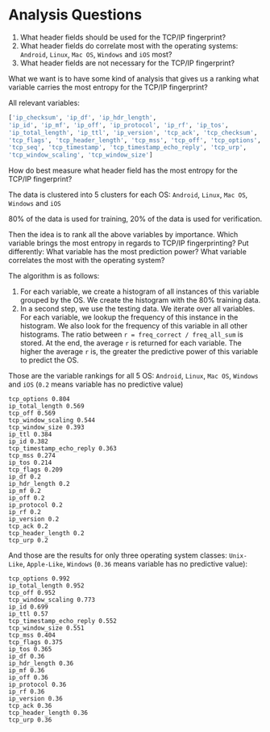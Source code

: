 # Analysis Questions

1. What header fields should be used for the TCP/IP fingerprint?
2. What header fields do correlate most with the operating systems: `Android`, `Linux`, `Mac OS`, `Windows` and `iOS` most?
3. What header fields are not necessary for the TCP/IP fingerprint?

What we want is to have some kind of analysis that gives us a ranking what variable
carries the most entropy for the TCP/IP fingerprint?

All relevant variables:

```python
['ip_checksum', 'ip_df', 'ip_hdr_length',
'ip_id', 'ip_mf', 'ip_off', 'ip_protocol', 'ip_rf', 'ip_tos',
'ip_total_length', 'ip_ttl', 'ip_version', 'tcp_ack', 'tcp_checksum',
'tcp_flags', 'tcp_header_length', 'tcp_mss', 'tcp_off', 'tcp_options',
'tcp_seq', 'tcp_timestamp', 'tcp_timestamp_echo_reply', 'tcp_urp',
'tcp_window_scaling', 'tcp_window_size']
```

How do best measure what header field has the most entropy for the TCP/IP fingerprint?

The data is clustered into 5 clusters for each OS: `Android`, `Linux`, `Mac OS`, `Windows` and `iOS`

80% of the data is used for training, 20% of the data is used for verification.

Then the idea is to rank all the above variables by importance. Which variable brings the most entropy in regards to TCP/IP fingerprinting? Put differently: What variable has the most prediction power? What variable correlates the most with the operating system?

The algorithm is as follows:

1. For each variable, we create a histogram of all instances of this variable grouped by the OS. We create the histogram with the 80% training data.
2. In a second step, we use the testing data. We iterate over all variables. For each variable, we lookup the frequency of this instance in the histogram. We also look for the frequency of this variable in all other histograms. The ratio between `r = freq_correct / freq_all_sum` is stored. At the end, the average `r` is returned for each variable. The higher the average `r` is, the greater the predictive power of this variable to predict the OS.

Those are the variable rankings for all 5 OS: `Android`, `Linux`, `Mac OS`, `Windows` and `iOS`
(`0.2` means variable has no predictive value)

```text
tcp_options 0.804
ip_total_length 0.569
tcp_off 0.569
tcp_window_scaling 0.544
tcp_window_size 0.393
ip_ttl 0.384
ip_id 0.382
tcp_timestamp_echo_reply 0.363
tcp_mss 0.274
ip_tos 0.214
tcp_flags 0.209
ip_df 0.2
ip_hdr_length 0.2
ip_mf 0.2
ip_off 0.2
ip_protocol 0.2
ip_rf 0.2
ip_version 0.2
tcp_ack 0.2
tcp_header_length 0.2
tcp_urp 0.2
```

And those are the results for only three operating system classes: `Unix-Like`, `Apple-Like`, `Windows`
(`0.36` means variable has no predictive value):

```
tcp_options 0.992
ip_total_length 0.952
tcp_off 0.952
tcp_window_scaling 0.773
ip_id 0.699
ip_ttl 0.57
tcp_timestamp_echo_reply 0.552
tcp_window_size 0.551
tcp_mss 0.404
tcp_flags 0.375
ip_tos 0.365
ip_df 0.36
ip_hdr_length 0.36
ip_mf 0.36
ip_off 0.36
ip_protocol 0.36
ip_rf 0.36
ip_version 0.36
tcp_ack 0.36
tcp_header_length 0.36
tcp_urp 0.36
```
